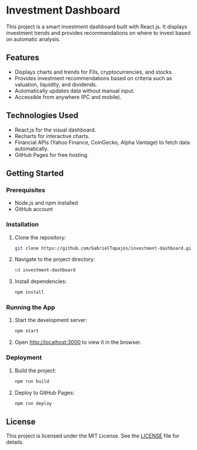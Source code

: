 # Investment Dashboard

This project is a smart investment dashboard built with React.js. It displays investment trends and provides recommendations on where to invest based on automatic analysis.

## Features

- Displays charts and trends for FIIs, cryptocurrencies, and stocks.
- Provides investment recommendations based on criteria such as valuation, liquidity, and dividends.
- Automatically updates data without manual input.
- Accessible from anywhere (PC and mobile).

## Technologies Used

- React.js for the visual dashboard.
- Recharts for interactive charts.
- Financial APIs (Yahoo Finance, CoinGecko, Alpha Vantage) to fetch data automatically.
- GitHub Pages for free hosting.

## Getting Started

### Prerequisites

- Node.js and npm installed
- GitHub account

### Installation

1. Clone the repository:
   ```sh
   git clone https://github.com/GabrielTapajos/investment-dashboard.git
   ```
2. Navigate to the project directory:
   ```sh
   cd investment-dashboard
   ```
3. Install dependencies:
   ```sh
   npm install
   ```

### Running the App

1. Start the development server:
   ```sh
   npm start
   ```
2. Open [http://localhost:3000](http://localhost:3000) to view it in the browser.

### Deployment

1. Build the project:
   ```sh
   npm run build
   ```
2. Deploy to GitHub Pages:
   ```sh
   npm run deploy
   ```

## License

This project is licensed under the MIT License. See the [LICENSE](LICENSE) file for details.